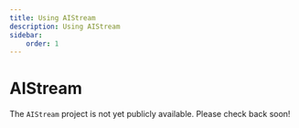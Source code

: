 ```yaml
---
title: Using AIStream
description: Using AIStream
sidebar:
    order: 1
---
```


# AIStream

The `AIStream` project is not yet publicly available. Please check back soon!